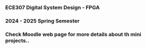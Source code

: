 ### ECE307 Digital System Design - FPGA
### 2024 - 2025 Spring Semester 

### Check Moodle web page for more details about th mini projects..
